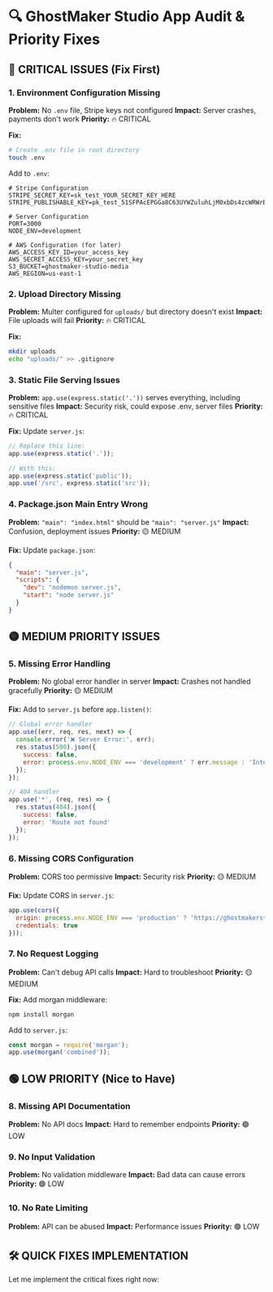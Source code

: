# 🔍 GhostMaker Studio App Audit & Priority Fixes

## 🚨 **CRITICAL ISSUES (Fix First)**

### **1. Environment Configuration Missing**
**Problem:** No `.env` file, Stripe keys not configured
**Impact:** Server crashes, payments don't work
**Priority:** 🔥 CRITICAL

**Fix:**
```bash
# Create .env file in root directory
touch .env
```

Add to `.env`:
```env
# Stripe Configuration
STRIPE_SECRET_KEY=sk_test_YOUR_SECRET_KEY_HERE
STRIPE_PUBLISHABLE_KEY=pk_test_51SFPAcEPGGa8C63UYWZuluhLjM0xbDs4zcWRWrBJgNjrwwYAsnlrXSBrHA38GosIhO7tvi9GCkPK3fcJyD2k6xNE00EmSS90OU

# Server Configuration
PORT=3000
NODE_ENV=development

# AWS Configuration (for later)
AWS_ACCESS_KEY_ID=your_access_key
AWS_SECRET_ACCESS_KEY=your_secret_key
S3_BUCKET=ghostmaker-studio-media
AWS_REGION=us-east-1
```

### **2. Upload Directory Missing**
**Problem:** Multer configured for `uploads/` but directory doesn't exist
**Impact:** File uploads will fail
**Priority:** 🔥 CRITICAL

**Fix:**
```bash
mkdir uploads
echo "uploads/" >> .gitignore
```

### **3. Static File Serving Issues**
**Problem:** `app.use(express.static('.'))` serves everything, including sensitive files
**Impact:** Security risk, could expose .env, server files
**Priority:** 🔥 CRITICAL

**Fix:** Update `server.js`:
```javascript
// Replace this line:
app.use(express.static('.'));

// With this:
app.use(express.static('public'));
app.use('/src', express.static('src'));
```

### **4. Package.json Main Entry Wrong**
**Problem:** `"main": "index.html"` should be `"main": "server.js"`
**Impact:** Confusion, deployment issues
**Priority:** 🟡 MEDIUM

**Fix:** Update `package.json`:
```json
{
  "main": "server.js",
  "scripts": {
    "dev": "nodemon server.js",
    "start": "node server.js"
  }
}
```

## 🟡 **MEDIUM PRIORITY ISSUES**

### **5. Missing Error Handling**
**Problem:** No global error handler in server
**Impact:** Crashes not handled gracefully
**Priority:** 🟡 MEDIUM

**Fix:** Add to `server.js` before `app.listen()`:
```javascript
// Global error handler
app.use((err, req, res, next) => {
  console.error('❌ Server Error:', err);
  res.status(500).json({
    success: false,
    error: process.env.NODE_ENV === 'development' ? err.message : 'Internal server error'
  });
});

// 404 handler
app.use('*', (req, res) => {
  res.status(404).json({
    success: false,
    error: 'Route not found'
  });
});
```

### **6. Missing CORS Configuration**
**Problem:** CORS too permissive
**Impact:** Security risk
**Priority:** 🟡 MEDIUM

**Fix:** Update CORS in `server.js`:
```javascript
app.use(cors({
  origin: process.env.NODE_ENV === 'production' ? 'https://ghostmakerstudio.com' : true,
  credentials: true
}));
```

### **7. No Request Logging**
**Problem:** Can't debug API calls
**Impact:** Hard to troubleshoot
**Priority:** 🟡 MEDIUM

**Fix:** Add morgan middleware:
```bash
npm install morgan
```

Add to `server.js`:
```javascript
const morgan = require('morgan');
app.use(morgan('combined'));
```

## 🟢 **LOW PRIORITY (Nice to Have)**

### **8. Missing API Documentation**
**Problem:** No API docs
**Impact:** Hard to remember endpoints
**Priority:** 🟢 LOW

### **9. No Input Validation**
**Problem:** No validation middleware
**Impact:** Bad data can cause errors
**Priority:** 🟢 LOW

### **10. No Rate Limiting**
**Problem:** API can be abused
**Impact:** Performance issues
**Priority:** 🟢 LOW

## 🛠️ **QUICK FIXES IMPLEMENTATION**

Let me implement the critical fixes right now:











